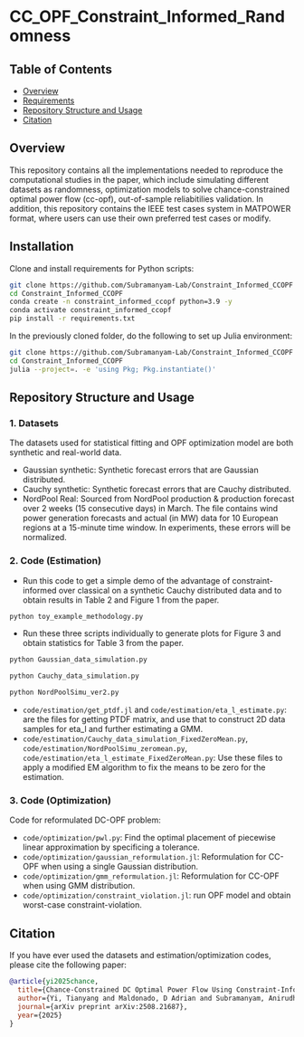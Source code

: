 # CC_OPF_Constraint_Informed_Randomness

## Table of Contents
- [Overview](#overview)
- [Requirements](#requirements)
- [Repository Structure and Usage](#repository-structure-and-usage)
- [Citation](#citation)

## Overview

This repository contains all the implementations needed to reproduce the computational studies in the paper, which include simulating different datasets as randomness, optimization models to solve chance-constrained optimal power flow (cc-opf), out-of-sample reliabitilies validation. In addition, this repository contains the IEEE test cases system in MATPOWER format, where users can use their own preferred test cases or modify.

## Installation

Clone and install requirements for Python scripts:

```bash
git clone https://github.com/Subramanyam-Lab/Constraint_Informed_CCOPF
cd Constraint_Informed_CCOPF
conda create -n constraint_informed_ccopf python=3.9 -y
conda activate constraint_informed_ccopf
pip install -r requirements.txt
```

In the previously cloned folder, do the following to set up Julia environment:
```bash
git clone https://github.com/Subramanyam-Lab/Constraint_Informed_CCOPF
cd Constraint_Informed_CCOPF
julia --project=. -e 'using Pkg; Pkg.instantiate()'
```

## Repository Structure and Usage

### 1. Datasets

The datasets used for statistical fitting and OPF optimization model are both synthetic and real-world data.
- Gaussian synthetic: Synthetic forecast errors that are Gaussian distributed.  
- Cauchy synthetic: Synthetic forecast errors that are Cauchy distributed.
- NordPool Real: Sourced from NordPool production & production forecast over 2 weeks (15 consecutive days) in March. The file contains wind power generation forecasts and actual (in MW) data for 10 European regions at a 15-minute time window. In experiments, these errors will be normalized. 

### 2. Code (Estimation)
- Run this code to get a simple demo of the advantage of constraint-informed over classical on a synthetic Cauchy distributed data and to obtain results in Table 2 and Figure 1 from the paper.
```bash
python toy_example_methodology.py 
```

- Run these three scripts individually to generate plots for Figure 3 and obtain statistics for Table 3 from the paper.
```bash
python Gaussian_data_simulation.py
```
```bash
python Cauchy_data_simulation.py
```
```bash
python NordPoolSimu_ver2.py
```

- `code/estimation/get_ptdf.jl` and `code/estimation/eta_l_estimate.py`: are the files for getting PTDF matrix, and use that to construct 2D data samples for eta_l and further estimating a GMM.
- `code/estimation/Cauchy_data_simulation_FixedZeroMean.py`, `code/estimation/NordPoolSimu_zeromean.py`, `code/estimation/eta_l_estimate_FixedZeroMean.py`: Use these files to apply a modified EM algorithm to fix the means to be zero for the estimation.

### 3. Code (Optimization)
Code for reformulated DC-OPF problem: 
- `code/optimization/pwl.py`: Find the optimal placement of piecewise linear approximation by specificing a tolerance.
- `code/optimization/gaussian_reformulation.jl`: Reformulation for CC-OPF when using a single Gaussian distribution.
- `code/optimization/gmm_reformulation.jl`: Reformulation for CC-OPF when using GMM distribution.
- `code/optimization/constraint_violation.jl`: run OPF model and obtain worst-case constraint-violation.


## Citation
If you have ever used the datasets and estimation/optimization codes, please cite the following paper: 
```bibtex
@article{yi2025chance,
  title={Chance-Constrained DC Optimal Power Flow Using Constraint-Informed Statistical Estimation},
  author={Yi, Tianyang and Maldonado, D Adrian and Subramanyam, Anirudh},
  journal={arXiv preprint arXiv:2508.21687},
  year={2025}
}

